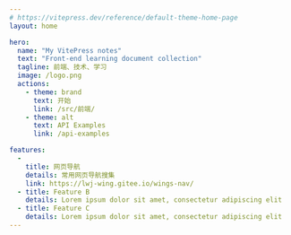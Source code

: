 ```yaml
---
# https://vitepress.dev/reference/default-theme-home-page
layout: home

hero:
  name: "My VitePress notes"
  text: "Front-end learning document collection"
  tagline: 前端、技术、学习
  image: /logo.png
  actions:
    - theme: brand
      text: 开始
      link: /src/前端/
    - theme: alt
      text: API Examples
      link: /api-examples

features:
  - 
    title: 网页导航
    details: 常用网页导航搜集
    link: https://lwj-wing.gitee.io/wings-nav/
  - title: Feature B
    details: Lorem ipsum dolor sit amet, consectetur adipiscing elit
  - title: Feature C
    details: Lorem ipsum dolor sit amet, consectetur adipiscing elit
---
```


